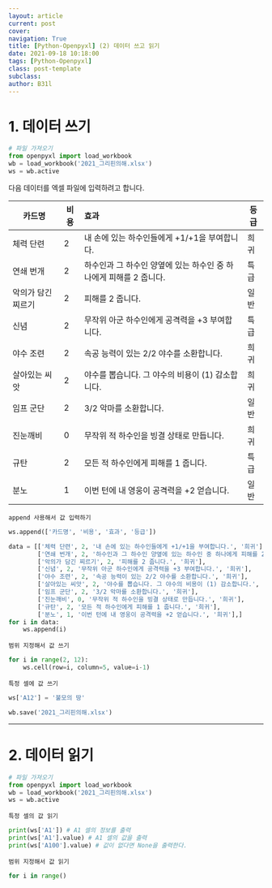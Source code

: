 ```yaml
---
layout: article
current: post
cover:
navigation: True
title: [Python-Openpyxl] (2) 데이터 쓰고 읽기
date: 2021-09-18 10:18:00
tags: [Python-Openpyxl]
class: post-template
subclass: 
author: B31l
---
```






# 1. 데이터 쓰기

```python
# 파일 가져오기
from openpyxl import load_workbook
wb = load_workbook('2021_그리핀의해.xlsx')
ws = wb.active
```



다음 데이터를 엑셀 파일에 입력하려고 합니다.

| 카드명             | 비용 | 효과                                                         | 등급 |
| ------------------ | ---- | :----------------------------------------------------------- | ---- |
| 체력 단련          | 2    | 내 손에 있는 하수인들에게 +1/+1을 부여합니다.                | 희귀 |
| 연쇄 번개          | 2    | 하수인과 그 하수인 양옆에 있는 하수인 중 하나에게 피해를 2 줍니다. | 특급 |
| 악의가 담긴 찌르기 | 2    | 피해를 2 줍니다.                                             | 일반 |
| 신념               | 2    | 무작위 아군 하수인에게 공격력을 +3 부여합니다.               | 특급 |
| 야수 조련          | 2    | 속공 능력이 있는 2/2 야수를 소환합니다.                      | 희귀 |
| 살아있는 씨앗      | 2    | 야수를 뽑습니다. 그 야수의 비용이 (1) 감소합니다.            | 희귀 |
| 임프 군단          | 2    | 3/2 악마를 소환합니다.                                       | 일반 |
| 진눈깨비           | 0    | 무작위 적 하수인을 빙결 상태로 만듭니다.                     | 희귀 |
| 규탄               | 2    | 모든 적 하수인에게 피해를 1 줍니다.                          | 특급 |
| 분노               | 1    | 이번 턴에 내 영웅이 공격력을 +2 얻습니다.                    | 일반 |



`append 사용해서 값 입력하기`

```python
ws.append(['카드명', '비용', '효과', '등급'])
```

```python
data = [['체력 단련', 2, '내 손에 있는 하수인들에게 +1/+1을 부여합니다.', '희귀'],
        ['연쇄 번개', 2, '하수인과 그 하수인 양옆에 있는 하수인 중 하나에게 피해를 2 줍니다.', '희귀'],
        ['악의가 담긴 찌르기', 2, '피해를 2 줍니다.', '희귀'],
        ['신념', 2, '무작위 아군 하수인에게 공격력을 +3 부여합니다.', '희귀'],
        ['야수 조련', 2, '속공 능력이 있는 2/2 야수를 소환합니다.', '희귀'],
        ['살아있는 씨앗', 2, '야수를 뽑습니다. 그 야수의 비용이 (1) 감소합니다.', '희귀'],
        ['임프 군단', 2, '3/2 악마를 소환합니다.', '희귀'],
        ['진눈깨비', 0, '무작위 적 하수인을 빙결 상태로 만듭니다.', '희귀'],
        ['규탄', 2, '모든 적 하수인에게 피해를 1 줍니다.', '희귀'],
        ['분노', 1, '이번 턴에 내 영웅이 공격력을 +2 얻습니다.', '희귀'],]
for i in data:
    ws.append(i)
```



`범위 지정해서 값 쓰기`

```python
for i in range(2, 12):
    ws.cell(row=i, column=5, value=i-1)
```



`특정 셀에 값 쓰기`

```python
ws['A12'] = '불모의 땅'
```



```python
wb.save('2021_그리핀의해.xlsx')
```



---



# 2. 데이터 읽기

```python
# 파일 가져오기
from openpyxl import load_workbook
wb = load_workbook('2021_그리핀의해.xlsx')
ws = wb.active
```



`특정 셀의 값 읽기`

```python
print(ws['A1']) # A1 셀의 정보를 출력
print(ws['A1'].value) # A1 셀의 값을 출력
print(ws['A100'].value) # 값이 없다면 None을 출력한다.
```



`범위 지정해서 값 읽기`

```python
for i in range()
```

